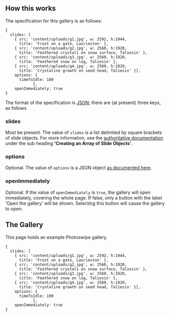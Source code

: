 ## How this works

The specification for this gallery is as follows:

```
{
  slides: [
    { src: 'content/uploads/g1.jpg', w: 2592, h:1944,
      title: 'Frost on a gate, Laurieston' },
    { src: 'content/uploads/g2.jpg', w: 2560, h:1920,
      title: 'Feathered crystals on snow surface, Taliesin' },
    { src: 'content/uploads/g3.jpg', w: 2560, h:1920,
      title: 'Feathered snow on log, Taliesin' },
    { src: 'content/uploads/g4.jpg', w: 2560, h:1920,
      title: 'Crystaline growth on seed head, Taliesin' }],
	options: {
      timeToIdle: 100
			},
	openImmediately: true
}

```

The format of the specification is [JSON](https://www.json.org/json-en.html); there are (at present) three keys, as follows

### slides

Most be present. The value of `slides` is a list delimited by square brackets of slide objects. For more information, see the [authoritative documentation](https://photoswipe.com/documentation/getting-started.html) under the sub heading **'Creating an Array of Slide Objects'**.

### options

Optional. The value of `options` is a JSON object [as documented here](https://photoswipe.com/documentation/options.html).

### openImmediately

Optional. If the value of `openImmediately` is `true`, the gallery will open immediately, covering the whole page. If false, only a button with the label 'Open the gallery' will be shown. Selecting this button will cause the gallery to open.

## The Gallery

This page holds an example Photoswipe gallery.

```pswp
{
  slides: [
    { src: 'content/uploads/g1.jpg', w: 2592, h:1944,
      title: 'Frost on a gate, Laurieston' },
    { src: 'content/uploads/g2.jpg', w: 2560, h:1920,
      title: 'Feathered crystals on snow surface, Taliesin' },
    { src: 'content/uploads/g3.jpg', w: 2560, h:1920,
      title: 'Feathered snow on log, Taliesin' },
    { src: 'content/uploads/g4.jpg', w: 2560, h:1920,
      title: 'Crystaline growth on seed head, Taliesin' }],
	options: {
      timeToIdle: 100
			},
	openImmediately: true
}

```


